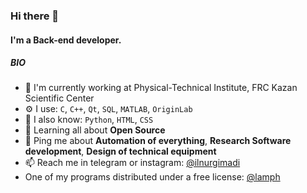 ### Hi there 👋

#### I'm a Back-end developer.

##### BIO

- 🔭 I'm currently working at Physical-Technical Institute, FRC Kazan Scientific Center
- ⚙️ I use: `C`, `C++`, `Qt`, `SQL`, `MATLAB`, `OriginLab`
- 💬 I also know: `Python`, `HTML`, `CSS`
- 🌱 Learning all about **Open Source**
- 💬 Ping me about **Automation of everything**, **Research Software development**, **Design of technical equipment**
- 📫 Reach me in telegram or instagram: [@ilnurgimadi](https://t.me/ilnurgimadi)
- One of my programs distributed under a free license: [@lamph](https://github.com/llnoor/PROJECT_LAMPh)
